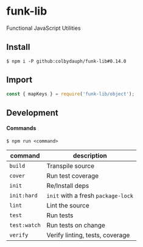 # funk-lib

Functional JavaScript Utilities

## Install
```shell
$ npm i -P github:colbydauph/funk-lib#0.14.0
```

## Import
```javascript
const { mapKeys } = require('funk-lib/object');
```

## Development

#### Commands

`$ npm run <command>`

| command      | description   |
|--------------|---------------|
| `build`      | Transpile source |
| `cover`      | Run test coverage |
| `init`       | Re/Install deps |
| `init:hard`  | `init` with a fresh `package-lock` |
| `lint`       | Lint the source |
| `test`       | Run tests |
| `test:watch` | Run tests on change |
| `verify`     | Verify linting, tests, coverage |
